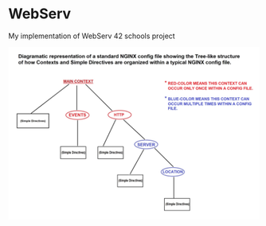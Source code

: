 # WebServ
My implementation of WebServ 42 schools project

<p align="center">
	<img src="./nginx_config_structure.jpg" >
</p>
